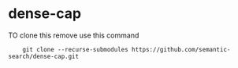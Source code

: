 # dense-cap

TO clone this remove use this command
```git
    git clone --recurse-submodules https://github.com/semantic-search/dense-cap.git
```

